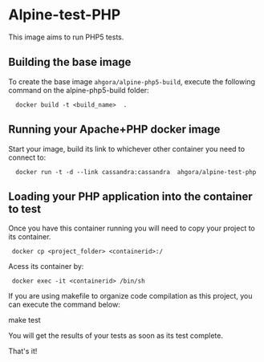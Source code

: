 Alpine-test-PHP
===================


This image aims to run PHP5 tests.



Building the base image
-----------------------

To create the base image `ahgora/alpine-php5-build`, execute the following command on the alpine-php5-build folder:

      docker build -t <build_name>  .


Running your Apache+PHP docker image
------------------------------------

Start your image, build its link to whichever other container you need to connect to:

      docker run -t -d --link cassandra:cassandra  ahgora/alpine-test-php


Loading your PHP application into the container to test
--------------------------------------------------------


Once you have this container running you will need to copy your project to its container.


     docker cp <project_folder> <containerid>:/


Acess its container by:


     docker exec -it <containerid> /bin/sh


If you are using makefile to organize code compilation as this project, you can execute the command below:


make test

You will get the results of your tests as soon as its test complete.


That's it!

